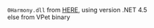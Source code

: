 `0Harmony.dll` from [HERE](https://github.com/pardeike/Harmony/releases/download/v2.2.2.0/Harmony.2.2.2.0.zip), using version .NET 4.5  
else from VPet binary
